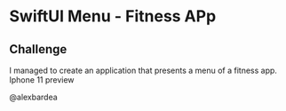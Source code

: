 
#  SwiftUI Menu - Fitness APp

## Challenge

I managed to create an application that presents a menu of a fitness app. Iphone 11 preview


@alexbardea
